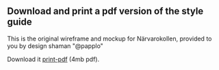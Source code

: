 <h2>Download and print a pdf version of the style guide</h2>
This is the original wireframe and mockup for Närvarokollen, provided to you by design shaman "@papplo"

Download it [print-pdf](../app/assets/narvarokollen-resp-style-guide-master.pdf) (4mb pdf).   
